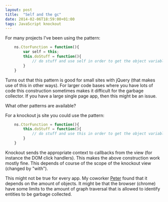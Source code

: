 ```yaml
---
layout: post
title:  "Self and the gc"
date: 2014-02-06T18:59:00+01:00
tags: JavaScript knockout
---
```


For many projects I've been using the pattern:

```javascript
    ns.CtorFunction = function(){
        var self = this;
        this.doStuff = function(){
            // do stuff and use self in order to get the object variables
        }
    }
```

Turns out that this pattern is good for small sites with jQuery (that makes use of this in other ways). For larger code bases where you have lots of code this construction sometimes makes it difficult for the garbage collector. If you have a large single page app, then this might be an issue.

What other patterns are available?

For a knockout js site you could use the pattern:

```javascript
    ns.CtorFunction = function(){
        this.doStuff = function(){
            // do stuff and use this in order to get the object variables
        }
    }
```

Knockout sends the appropriate context to callbacks from the view (for instance the DOM click handlers). This makes the above construction work mostly fine. This depends of course of the scope of the knockout view (changed by "with").

This might not be true for every app. My coworker [Peter](https://github.com/2hdddg) found that it depends on the amount of objects. It might be that the browser (chrome) have some limits to the amount of graph traversal that is allowed to identify entities to be garbage collected.
